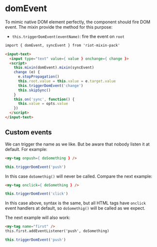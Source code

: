 # domEvent

To mimic native DOM element perfectly, the component should fire DOM event. The mixin provide the method for this purpose:

- `this.triggerDomEvent(eventName)`: fire the event on `root`

```html
import { domEvent, syncEvent } from 'riot-mixin-pack'

<input-text>
  <input type="text" value={ value } onchange={ change }>
  <script>
    this.mixin(domEvent).mixin(syncEvent)
    change (e) {
      e.stopPropagation()
      this.root.value = this.value = e.target.value
      this.triggerDomEvent('change')
      this.skipSync()
    }
    this.on('sync', function() {
      this.value = opts.value
    })
  </script>
</input-text>
```

## Custom events

We can trigger the name as we like. But be aware that nobody listen it at default. For example:

```html
<my-tag onpush={ doSomething } />
```

```js
this.triggerDomEvent('push')
```

In this case `doSomethig()` will never be called. Compare the next example:

```html
<my-tag onclick={ doSomething } />
```

```js
this.triggerDomEvent('click')
```

In this case above, syntax is the same, but all HTML tags have `onclick` event handlers at default, so `doSomethig()` will be called as we expect.

The next example will also work:

```html
<my-tag name="first" />
this.first.addEventListener('push', doSomething)
```

```js
this.triggerDomEvent('push')
```
